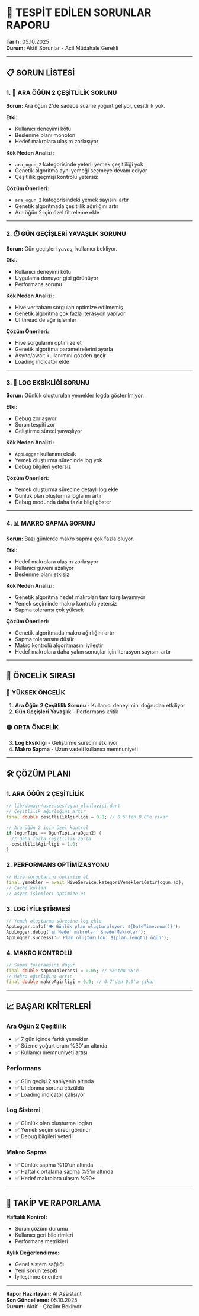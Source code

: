 # 🚨 TESPİT EDİLEN SORUNLAR RAPORU

**Tarih:** 05.10.2025  
**Durum:** Aktif Sorunlar - Acil Müdahale Gerekli

---

## 📋 SORUN LİSTESİ

### 1. 🥛 **ARA ÖĞÜN 2 ÇEŞİTLİLİK SORUNU**
**Sorun:** Ara öğün 2'de sadece süzme yoğurt geliyor, çeşitlilik yok.

**Etki:** 
- Kullanıcı deneyimi kötü
- Beslenme planı monoton
- Hedef makrolara ulaşım zorlaşıyor

**Kök Neden Analizi:**
- `ara_ogun_2` kategorisinde yeterli yemek çeşitliliği yok
- Genetik algoritma aynı yemeği seçmeye devam ediyor
- Çeşitlilik geçmişi kontrolü yetersiz

**Çözüm Önerileri:**
- `ara_ogun_2` kategorisindeki yemek sayısını artır
- Genetik algoritmada çeşitlilik ağırlığını artır
- Ara öğün 2 için özel filtreleme ekle

---

### 2. ⏱️ **GÜN GEÇİŞLERİ YAVAŞLIK SORUNU**
**Sorun:** Gün geçişleri yavaş, kullanıcı bekliyor.

**Etki:**
- Kullanıcı deneyimi kötü
- Uygulama donuyor gibi görünüyor
- Performans sorunu

**Kök Neden Analizi:**
- Hive veritabanı sorguları optimize edilmemiş
- Genetik algoritma çok fazla iterasyon yapıyor
- UI thread'de ağır işlemler

**Çözüm Önerileri:**
- Hive sorgularını optimize et
- Genetik algoritma parametrelerini ayarla
- Async/await kullanımını gözden geçir
- Loading indicator ekle

---

### 3. 📝 **LOG EKSİKLİĞİ SORUNU**
**Sorun:** Günlük oluşturulan yemekler logda gösterilmiyor.

**Etki:**
- Debug zorlaşıyor
- Sorun tespiti zor
- Geliştirme süreci yavaşlıyor

**Kök Neden Analizi:**
- `AppLogger` kullanımı eksik
- Yemek oluşturma sürecinde log yok
- Debug bilgileri yetersiz

**Çözüm Önerileri:**
- Yemek oluşturma sürecine detaylı log ekle
- Günlük plan oluşturma loglarını artır
- Debug modunda daha fazla bilgi göster

---

### 4. 📊 **MAKRO SAPMA SORUNU**
**Sorun:** Bazı günlerde makro sapma çok fazla oluyor.

**Etki:**
- Hedef makrolara ulaşım zorlaşıyor
- Kullanıcı güveni azalıyor
- Beslenme planı etkisiz

**Kök Neden Analizi:**
- Genetik algoritma hedef makroları tam karşılayamıyor
- Yemek seçiminde makro kontrolü yetersiz
- Sapma toleransı çok yüksek

**Çözüm Önerileri:**
- Genetik algoritmada makro ağırlığını artır
- Sapma toleransını düşür
- Makro kontrolü algoritmasını iyileştir
- Hedef makrolara daha yakın sonuçlar için iterasyon sayısını artır

---

## 🎯 ÖNCELİK SIRASI

### 🔴 **YÜKSEK ÖNCELİK**
1. **Ara Öğün 2 Çeşitlilik Sorunu** - Kullanıcı deneyimini doğrudan etkiliyor
2. **Gün Geçişleri Yavaşlık** - Performans kritik

### 🟡 **ORTA ÖNCELİK**
3. **Log Eksikliği** - Geliştirme sürecini etkiliyor
4. **Makro Sapma** - Uzun vadeli kullanıcı memnuniyeti

---

## 🛠️ ÇÖZÜM PLANI

### **1. ARA ÖĞÜN 2 ÇEŞİTLİLİK**
```dart
// lib/domain/usecases/ogun_planlayici.dart
// Çeşitlilik ağırlığını artır
final double cesitlilikAgirligi = 0.8; // 0.5'ten 0.8'e çıkar

// Ara öğün 2 için özel kontrol
if (ogunTipi == OgunTipi.araOgun2) {
  // Daha fazla çeşitlilik zorla
  cesitlilikAgirligi = 1.0;
}
```

### **2. PERFORMANS OPTİMİZASYONU**
```dart
// Hive sorgularını optimize et
final yemekler = await HiveService.kategoriYemekleriGetir(ogun.ad);
// Cache kullan
// Async işlemleri optimize et
```

### **3. LOG İYİLEŞTİRMESİ**
```dart
// Yemek oluşturma sürecine log ekle
AppLogger.info('🍽️ Günlük plan oluşturuluyor: ${DateTime.now()}');
AppLogger.debug('📊 Hedef makrolar: $hedefMakrolar');
AppLogger.success('✅ Plan oluşturuldu: ${plan.length} öğün');
```

### **4. MAKRO KONTROLÜ**
```dart
// Sapma toleransını düşür
final double sapmaToleransi = 0.05; // %5'ten %5'e
// Makro ağırlığını artır
final double makroAgirligi = 0.9; // 0.7'den 0.9'a çıkar
```

---

## 📈 BAŞARI KRİTERLERİ

### **Ara Öğün 2 Çeşitlilik**
- ✅ 7 gün içinde farklı yemekler
- ✅ Süzme yoğurt oranı %30'un altında
- ✅ Kullanıcı memnuniyeti artışı

### **Performans**
- ✅ Gün geçişi 2 saniyenin altında
- ✅ UI donma sorunu çözüldü
- ✅ Loading indicator çalışıyor

### **Log Sistemi**
- ✅ Günlük plan oluşturma logları
- ✅ Yemek seçim süreci görünür
- ✅ Debug bilgileri yeterli

### **Makro Sapma**
- ✅ Günlük sapma %10'un altında
- ✅ Haftalık ortalama sapma %5'in altında
- ✅ Hedef makrolara ulaşım %90+

---

## 🔄 TAKİP VE RAPORLAMA

**Haftalık Kontrol:**
- Sorun çözüm durumu
- Kullanıcı geri bildirimleri
- Performans metrikleri

**Aylık Değerlendirme:**
- Genel sistem sağlığı
- Yeni sorun tespiti
- İyileştirme önerileri

---

**Rapor Hazırlayan:** AI Assistant  
**Son Güncelleme:** 05.10.2025  
**Durum:** Aktif - Çözüm Bekliyor
